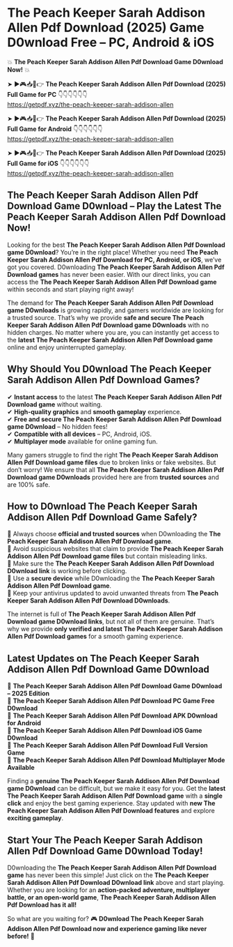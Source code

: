 # The Peach Keeper Sarah Addison Allen Pdf Download (2025) Game D0wnload Free – PC, Android & iOS

💥 **The Peach Keeper Sarah Addison Allen Pdf Download Game D0wnload Now!** 💥  

➤ ►🎮📥📱👉 **The Peach Keeper Sarah Addison Allen Pdf Download (2025) Full Game for PC** 👇👇👇👇👇👇  
https://getpdf.xyz/the-peach-keeper-sarah-addison-allen  

➤ ►🎮📥📱👉 **The Peach Keeper Sarah Addison Allen Pdf Download (2025) Full Game for Android** 👇👇👇👇👇👇  
https://getpdf.xyz/the-peach-keeper-sarah-addison-allen  

➤ ►🎮📥📱👉 **The Peach Keeper Sarah Addison Allen Pdf Download (2025) Full Game for iOS** 👇👇👇👇👇👇  
https://getpdf.xyz/the-peach-keeper-sarah-addison-allen  

## The Peach Keeper Sarah Addison Allen Pdf Download Game D0wnload – Play the Latest The Peach Keeper Sarah Addison Allen Pdf Download Now!

Looking for the best **The Peach Keeper Sarah Addison Allen Pdf Download game D0wnload**? You’re in the right place! Whether you need **The Peach Keeper Sarah Addison Allen Pdf Download for PC, Android, or iOS**, we’ve got you covered. D0wnloading **The Peach Keeper Sarah Addison Allen Pdf Download games** has never been easier. With our direct links, you can access the **The Peach Keeper Sarah Addison Allen Pdf Download game** within seconds and start playing right away!  

The demand for **The Peach Keeper Sarah Addison Allen Pdf Download game D0wnloads** is growing rapidly, and gamers worldwide are looking for a trusted source. That’s why we provide **safe and secure The Peach Keeper Sarah Addison Allen Pdf Download game D0wnloads** with no hidden charges. No matter where you are, you can instantly get access to the **latest The Peach Keeper Sarah Addison Allen Pdf Download game** online and enjoy uninterrupted gameplay.  

## **Why Should You D0wnload The Peach Keeper Sarah Addison Allen Pdf Download Games?**  

✔ **Instant access** to the latest **The Peach Keeper Sarah Addison Allen Pdf Download game** without waiting.  
✔ **High-quality graphics** and **smooth gameplay** experience.  
✔ **Free and secure The Peach Keeper Sarah Addison Allen Pdf Download game D0wnload** – No hidden fees!  
✔ **Compatible with all devices** – PC, Android, iOS.  
✔ **Multiplayer mode** available for online gaming fun.  

Many gamers struggle to find the right **The Peach Keeper Sarah Addison Allen Pdf Download game files** due to broken links or fake websites. But don’t worry! We ensure that all **The Peach Keeper Sarah Addison Allen Pdf Download game D0wnloads** provided here are from **trusted sources** and are 100% safe.  

## **How to D0wnload The Peach Keeper Sarah Addison Allen Pdf Download Game Safely?**  

📌 Always choose **official and trusted sources** when D0wnloading the **The Peach Keeper Sarah Addison Allen Pdf Download game**.  
📌 Avoid suspicious websites that claim to provide **The Peach Keeper Sarah Addison Allen Pdf Download game files** but contain misleading links.  
📌 Make sure the **The Peach Keeper Sarah Addison Allen Pdf Download D0wnload link** is working before clicking.  
📌 Use a **secure device** while D0wnloading the **The Peach Keeper Sarah Addison Allen Pdf Download game**.  
📌 Keep your antivirus updated to avoid unwanted threats from **The Peach Keeper Sarah Addison Allen Pdf Download D0wnloads**.  

The internet is full of **The Peach Keeper Sarah Addison Allen Pdf Download game D0wnload links**, but not all of them are genuine. That’s why we provide **only verified and latest The Peach Keeper Sarah Addison Allen Pdf Download games** for a smooth gaming experience.  

## **Latest Updates on The Peach Keeper Sarah Addison Allen Pdf Download Game D0wnload**  

🔹 **The Peach Keeper Sarah Addison Allen Pdf Download Game D0wnload – 2025 Edition**  
🔹 **The Peach Keeper Sarah Addison Allen Pdf Download PC Game Free D0wnload**  
🔹 **The Peach Keeper Sarah Addison Allen Pdf Download APK D0wnload for Android**  
🔹 **The Peach Keeper Sarah Addison Allen Pdf Download iOS Game D0wnload**  
🔹 **The Peach Keeper Sarah Addison Allen Pdf Download Full Version Game**  
🔹 **The Peach Keeper Sarah Addison Allen Pdf Download Multiplayer Mode Available**  

Finding a **genuine The Peach Keeper Sarah Addison Allen Pdf Download game D0wnload** can be difficult, but we make it easy for you. Get the **latest The Peach Keeper Sarah Addison Allen Pdf Download game** with a **single click** and enjoy the best gaming experience. Stay updated with **new The Peach Keeper Sarah Addison Allen Pdf Download features** and explore **exciting gameplay**.  

## **Start Your The Peach Keeper Sarah Addison Allen Pdf Download Game D0wnload Today!**  

D0wnloading the **The Peach Keeper Sarah Addison Allen Pdf Download game** has never been this simple! Just click on the **The Peach Keeper Sarah Addison Allen Pdf Download D0wnload link** above and start playing. Whether you are looking for an **action-packed adventure, multiplayer battle, or an open-world game**, **The Peach Keeper Sarah Addison Allen Pdf Download has it all!**  

So what are you waiting for? 🎮 **D0wnload The Peach Keeper Sarah Addison Allen Pdf Download now and experience gaming like never before!** 🚀  